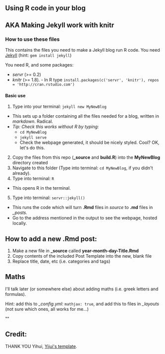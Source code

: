 
## Using R code in your blog
## AKA Making Jekyll work with knitr

### How to use these files

This contains the files you need to make a Jekyll blog run R code.
You need [Jekyll](http://jekyllrb.com) (hint: `gem install jekyll`)

You need R, and some packages:

- *servr* (>= 0.2)
- *knitr* (>= 1.8).
      - In R type `install.packages(c('servr', 'knitr'), repos = 'http://cran.rstudio.com')`


#### Basic use
1. Type into your terminal: `jekyll new MyNewBlog`
  - This sets up a folder containing all the files needed for a blog, written in _markdown_. Radical.
  - _Tip: Check this works without R by typing:_
    - `cd MyNewBlog`
    - `jekyll serve`
    - Check the webpage generated, it should be nicely styled. Cool? OK, let's do this.
2. Copy the files from this repo (**_source** and **build.R**) into the __MyNewBlog__ directory created
3. Navigate to this folder (Type into terminal: `cd MyNewBlog`, if you didn't already).
4. Type into terminal: `R`
  - This opens R in the terminal.
5. Type into terminal: `servr::jekyll()`
  - This runs the code which will turn **.Rmd** files in *_source_* to **.md** files in *_posts*.
  - Go to the address mentioned in the output to see the webpage, hosted locally.


## How to add a new .Rmd post:

1. Make a new file in **_source** called **year-month-day-Title.Rmd**
2. Copy contents of the included Post Template into the new, blank file
3. Replace title, date, etc (i.e. categories and tags)

## Maths

I'll talk later (or somewhere else) about adding maths (i.e. greek letters and formulas).

Hint: add this to *_config.yml*: `mathjax: true`, and add this to files in *_layouts* (not sure which ones, all works for me...)

"<script type="text/javascript"
  src="http://cdn.mathjax.org/mathjax/latest/MathJax.js?config=TeX-AMS-MML_HTMLorMML">
</script>"


## Credit:

THANK YOU Yihui, [Yijui's template](https://github.com/yihui/knitr-jekyll).

